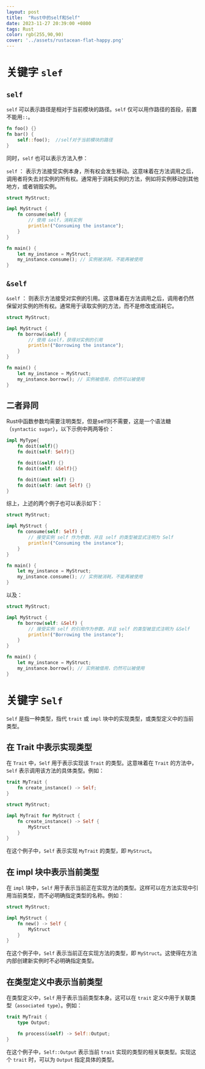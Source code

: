 ```yaml
---
layout: post
title:  "Rust中的self和Self"
date: 2023-11-27 20:39:00 +0800
tags: Rust 
color: rgb(255,90,90)
cover: '../assets/rustacean-flat-happy.png'
---
```

# 关键字 `slef`
## `self`
`self` 可以表示路径是相对于当前模块的路径。`self` 仅可以用作路径的首段，前置不能用`::`。  

```rust
fn foo() {}
fn bar() {
    self::foo();  //self对于当前模块的路径
}
```  

同时，`self` 也可以表示方法入参：  

`self` ： 表示方法接受实例本身，所有权会发生移动。这意味着在方法调用之后，调用者将失去对实例的所有权。通常用于消耗实例的方法，例如将实例移动到其他地方，或者销毁实例。
```rust
struct MyStruct;

impl MyStruct {
    fn consume(self) {
        // 使用 self，消耗实例
        println!("Consuming the instance");
    }
}

fn main() {
    let my_instance = MyStruct;
    my_instance.consume(); // 实例被消耗，不能再被使用
}
```  
## `&self`
`&self` ： 则表示方法接受对实例的引用。这意味着在方法调用之后，调用者仍然保留对实例的所有权。通常用于读取实例的方法，而不是修改或消耗它。

```rust
struct MyStruct;

impl MyStruct {
    fn borrow(&self) {
        // 使用 &self，获得对实例的引用
        println!("Borrowing the instance");
    }
}

fn main() {
    let my_instance = MyStruct;
    my_instance.borrow(); // 实例被借用，仍然可以被使用
}
```    
## 二者异同
Rust中函数参数均需要注明类型，但是self则不需要，这是一个语法糖（`syntactic sugar`），以下示例中两两等价：

```rust
impl MyType{
    fn doit(self){}
    fn doit(self: Self){}

    fn doit(&self) {}
    fn doit(self: &Self){}

    fn doit(&mut self) {}
    fn doit(self: &mut Self) {}
}
```  
综上，上述的两个例子也可以表示如下：  
```rust
struct MyStruct;

impl MyStruct {
    fn consume(self: Self) {
        // 接受实例 self 作为参数，并且 self 的类型被显式注明为 Self
        println!("Consuming the instance");
    }
}

fn main() {
    let my_instance = MyStruct;
    my_instance.consume(); // 实例被消耗，不能再被使用
}
```  
以及：  
```rust
struct MyStruct;

impl MyStruct {
    fn borrow(self: &Self) {
        // 接受实例 self 的引用作为参数，并且 self 的类型被显式注明为 &Self
        println!("Borrowing the instance");
    }
}

fn main() {
    let my_instance = MyStruct;
    my_instance.borrow(); // 实例被借用，仍然可以被使用
}
```  
# 关键字 `Self`
`Self` 是指一种类型，指代 `trait` 或 `impl` 块中的实现类型，或类型定义中的当前类型。  
## 在 Trait 中表示实现类型
在 `Trait` 中，`Self` 用于表示实现该 `Trait` 的类型。这意味着在 `Trait` 的方法中，`Self` 表示调用该方法的具体类型。例如：
```rust
trait MyTrait {
    fn create_instance() -> Self;
}

struct MyStruct;

impl MyTrait for MyStruct {
    fn create_instance() -> Self {
        MyStruct
    }
}
```  
在这个例子中，`Self` 表示实现 `MyTrait` 的类型，即 `MyStruct`。

## 在 impl 块中表示当前类型
在 `impl` 块中，`Self` 用于表示当前正在实现方法的类型。这样可以在方法实现中引用当前类型，而不必明确指定类型的名称。例如：
```rust
struct MyStruct;

impl MyStruct {
    fn new() -> Self {
        MyStruct
    }
}
```
在这个例子中，`Self` 表示当前正在实现方法的类型，即 `MyStruct`。这使得在方法内部创建新实例时不必明确指定类型。

## 在类型定义中表示当前类型
在类型定义中，`Self` 用于表示当前类型本身。这可以在 `trait` 定义中用于关联类型（`associated type`）。例如：
```rust
trait MyTrait {
    type Output;

    fn process(&self) -> Self::Output;
}
```  
在这个例子中，`Self::Output` 表示当前 `trait` 实现的类型的相关联类型。实现这个 `trait` 时，可以为 `Output` 指定具体的类型。